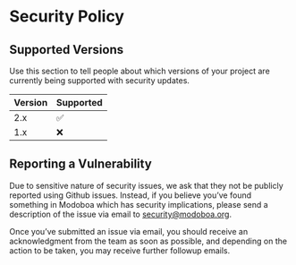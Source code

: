 # Security Policy

## Supported Versions

Use this section to tell people about which versions of your project are
currently being supported with security updates.

| Version | Supported          |
| ------- | ------------------ |
| 2.x     | :white_check_mark: |
| 1.x     | :x:                |

## Reporting a Vulnerability

Due to sensitive nature of security issues, we ask that they not be publicly reported using Github issues. Instead, if you believe 
you’ve found something in Modoboa which has security implications, please send a description of the issue via email to security@modoboa.org.

Once you’ve submitted an issue via email, you should receive an acknowledgment from the team as soon as possible, 
and depending on the action to be taken, you may receive further followup emails.
